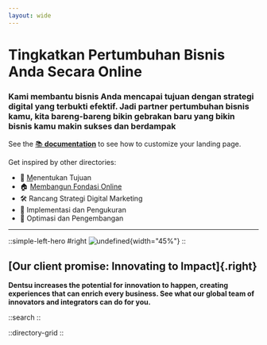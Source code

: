 ```yaml
---
layout: wide
---
```


# Tingkatkan Pertumbuhan Bisnis Anda Secara Online

### Kami membantu bisnis Anda mencapai tujuan dengan strategi digital yang terbukti efektif. Jadi partner pertumbuhan bisnis kamu, kita bareng-bareng bikin gebrakan baru yang bikin bisnis kamu makin sukses dan berdampak

See the [📚 **documentation**](https://minteddirectory.com/docs) to see how to customize your landing page.

Get inspired by other directories:

- 📗 [M](https://nuxtstarters.com)enentukan Tujuan
- 🏠 [Membangun Fondasi Online](https://fortytwotools.com)
- 🛠 Rancang Strategi Digital Marketing
- 🔭 Implementasi dan Pengukuran
- 🚀 Optimasi dan Pengembangan

---

::simple-left-hero
#right
![undefined](https://assets-au-01.kc-usercontent.com/df4a25df-7d25-0294-ad5c-62528c8f82da/669de01c-5c2d-4291-a123-46dc9086c930/Logo%2Btagline%20hero%20image_05.jpg?q=75\&fm=jpg\&w=960){width="45%"}
::

## [Our client promise: Innovating to Impact]{.right}

**Dentsu increases the potential for innovation to happen, creating experiences that can enrich every business. See what our global team of innovators and integrators can do for you.**

::search
::

::directory-grid
::
